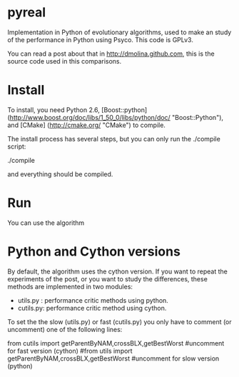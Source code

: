 pyreal
======

Implementation in Python of evolutionary algorithms, used to make an study
of the performance in Python using Psyco. 
This code is GPLv3. 

You can read a post about that in http://dmolina.github.com, this is the 
source code used in this comparisons. 

Install
=======

To install, you need Python 2.6, [Boost::python] (http://www.boost.org/doc/libs/1_50_0/libs/python/doc/ "Boost::Python"), 
and [CMake] (http://cmake.org/ "CMake") to compile. 

The install process has several steps, but you can only run the ./compile script:

./compile

and everything should be compiled. 

Run
===

You can use the algorithm 

Python and Cython versions
==========================

By default, the algorithm uses the cython version. If you want to repeat the experiments
of the post, or you want to study the differences, these methods are implemented in
two modules:

- utils.py : performance critic methods using python. 
- cutils.py: performance critic method using cython. 

To set the the slow (utils.py) or fast (cutils.py) you only have to comment (or uncomment) 
one of the following lines:

   from cutils import getParentByNAM,crossBLX,getBestWorst #uncomment for fast version (cython)
   #from utils import getParentByNAM,crossBLX,getBestWorst #uncomment for slow version (python)
